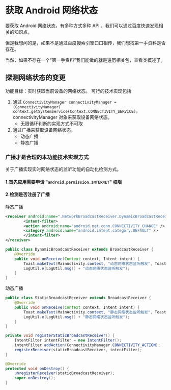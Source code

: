 # 获取 Android 网络状态
要获取 Android 网络状态，有多种方式多种 API ，我们可以通过百度快速发现相关的知识点。

但是我想问的是，如果不是通过百度搜索引擎口口相传，我们想找第一手资料是否存在。

当然，如果不存在一个“第一手资料”我们能做的就是遍历相关包，查看类概述了。

## 探测网络状态的变更
功能目标：实时获取当前设备的网络状态。
可行的技术实现包括
1. 通过 `ConnectivityManager connectivityManager = (ConnectivityManager) context.getSystemService(Context.CONNECTIVITY_SERVICE);` connectivityManager 对象来获取设备网络状态。
    - 无限循环判断的实现方式不可取
2. 通过广播来获取设备网络状态。
    - 动态广播
    - 静态广播

### 广播才是合理的本功能技术实现方式
关于广播实现实时网络状态的监听功能的自动化检测方式。

#### 1.首先应用需要申请 "`android.permission.INTERNET`" 权限
#### 2.检测是否注册了广播
静态广播
```xml
<receiver android:name=".NetworkBroadcastReceiver.DynamicBroadcastReceiver">
        <intent-filter>
        <action android:name="android.net.conn.CONNECTIVITY_CHANGE" />
        <category android:name="android.intent.category.DEFAULT" />
        </intent-filter>
</receiver>
```
```java
public class DynamicBroadcastReceiver extends BroadcastReceiver {
    @Override
    public void onReceive(Context context, Intent intent) {
        Toast.makeText(MainActivity.context, "动态网络状态监听触发", Toast.LENGTH_LONG).show();
        LogUtil.e(LogUtil.msg() + "动态网络状态监听触发");
    }
}
```
动态广播
```java
public class StaticBroadcastReceiver extends BroadcastReceiver {
    @Override
    public void onReceive(Context context, Intent intent) {
        Toast.makeText(MainActivity.context, "静态网络状态监听触发", Toast.LENGTH_LONG).show();
        LogUtil.e(LogUtil.msg() + "静态网络状态监听触发");
    }
}

private void registerStaticBroadcastReceiver() {
    IntentFilter intentFilter = new IntentFilter();
    intentFilter.addAction(ConnectivityManager.CONNECTIVITY_ACTION);
    registerReceiver(staticBroadcastReceiver, intentFilter);
}

@Override
protected void onDestroy() {
    unregisterReceiver(staticBroadcastReceiver);
    super.onDestroy();
}
```

